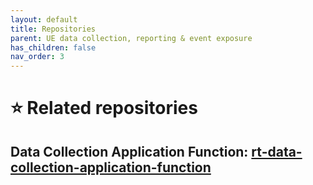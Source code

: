 ```yaml
---
layout: default
title: Repositories
parent: UE data collection, reporting & event exposure
has_children: false
nav_order: 3
---
```

# ⭐ Related repositories
## Data Collection Application Function: [rt-data-collection-application-function](https://github.com/5G-MAG/rt-data-collection-application-function)
